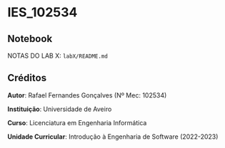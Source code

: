 # IES_102534

## Notebook
NOTAS DO LAB X: ```labX/README.md```

## Créditos
**Autor**: Rafael Fernandes Gonçalves (Nº Mec: 102534)

**Instituição**: Universidade de Aveiro

**Curso**: Licenciatura em Engenharia Informática

**Unidade Curricular**: Introdução à Engenharia de Software (2022-2023)